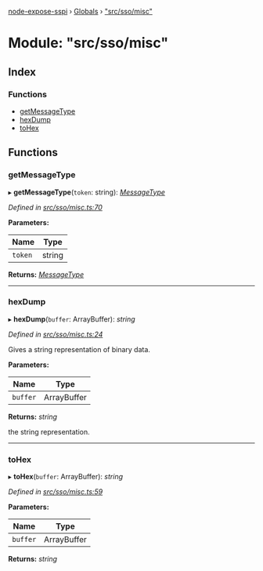 [node-expose-sspi](../README.md) › [Globals](../globals.md) › ["src/sso/misc"](_src_sso_misc_.md)

# Module: "src/sso/misc"

## Index

### Functions

* [getMessageType](_src_sso_misc_.md#getmessagetype)
* [hexDump](_src_sso_misc_.md#hexdump)
* [toHex](_src_sso_misc_.md#tohex)

## Functions

###  getMessageType

▸ **getMessageType**(`token`: string): *[MessageType](_src_sso_interfaces_.md#messagetype)*

*Defined in [src/sso/misc.ts:70](https://github.com/jlguenego/node-expose-sspi/blob/133c769/src/sso/misc.ts#L70)*

**Parameters:**

Name | Type |
------ | ------ |
`token` | string |

**Returns:** *[MessageType](_src_sso_interfaces_.md#messagetype)*

___

###  hexDump

▸ **hexDump**(`buffer`: ArrayBuffer): *string*

*Defined in [src/sso/misc.ts:24](https://github.com/jlguenego/node-expose-sspi/blob/133c769/src/sso/misc.ts#L24)*

Gives a string representation of binary data.

**Parameters:**

Name | Type |
------ | ------ |
`buffer` | ArrayBuffer |

**Returns:** *string*

the string representation.

___

###  toHex

▸ **toHex**(`buffer`: ArrayBuffer): *string*

*Defined in [src/sso/misc.ts:59](https://github.com/jlguenego/node-expose-sspi/blob/133c769/src/sso/misc.ts#L59)*

**Parameters:**

Name | Type |
------ | ------ |
`buffer` | ArrayBuffer |

**Returns:** *string*
